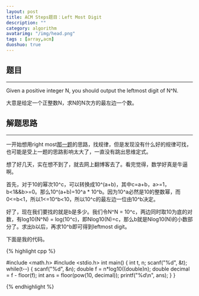 ```yaml
---
layout: post
title: ACM Steps题目：Left Most Digit
description: ""
category: algorithm
avatarimg: "/img/head.png"
tags : [array,acm]
duoshuo: true
---
```


## 题目
----------
Given a positive integer N, you should output the leftmost digit of N^N.

大意是给定一个正整数N，求N的N次方的最左边一个数。

## 解题思路
----------
一开始想用right most[那一题](http://acm.hdu.edu.cn/showproblem.php?pid=1061)的思路，找规律，但是发现没有什么好的规律可找，也可能是受上一题的思路影响太大了，一直没有跳出思维定式。

想了好几天，实在想不到了，就去网上翻博客去了。看完觉得，数学好真是牛逼啊。

首先，对于10的幂次10^c，可以转换成10^(a+b)，其中c=a+b，a>=1，b<1&&b>=0。那么10^(a+b)=10^a * 10^b。因为10^a必然是10的整数幂，而0<=b<1，所以1<=10^b<10，所以10^c的最左边一位由10^b决定。

好了，现在我们要找的就是b是多少。我们令N^N = 10^c，两边同时取10为底的对数，有log10(N^N) = log(10^c)，即Nlog10(N)=c，那么b就是Nlog10(N)的小数部分了。求出b以后，再求10^b即可得到leftmost digit。

下面是我的代码。

{% highlight cpp %}

#include <math.h>
#include <stdio.h>
int main()
{
	int t, n;
	scanf("%d", &t);
	while(t--)
	{
		scanf("%d", &n);
		double f = n*log10((double)n);
		double decimal = f - floor(f);
		int ans = floor(pow(10, decimal));
		printf("%d\n", ans);
	}
}

{% endhighlight %}
